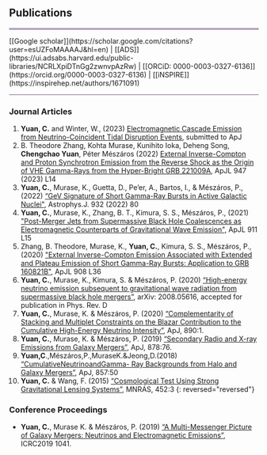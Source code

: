 ## Publications 

<hr style="height:4px;border-width:0;color:gray;background-color:#B3A1BF">
[[Google scholar]](https://scholar.google.com/citations?user=esUZFoMAAAAJ&hl=en) | [[ADS]](https://ui.adsabs.harvard.edu/public-libraries/NCRLXpiDTnGg2zwnvpAzRw)  | [[ORCiD: 0000-0003-0327-6136]](https://orcid.org/0000-0003-0327-6136) | [[iNSPIRE]](https://inspirehep.net/authors/1671091)<br />
<hr style="height:2px;border-width:0;color:gray;background-color:#B3A1BF">

### Journal Articles
1. **Yuan, C.** and Winter, W., (2023) [Electromagnetic Cascade Emission from Neutrino-Coincident Tidal Disruption Events](https://arxiv.org/abs/2306.15659), submitted to ApJ
1. B. Theodore Zhang, Kohta Murase, Kunihito Ioka, Deheng Song, **Chengchao Yuan**, Péter Mészáros (2022) [External Inverse-Compton and Proton Synchrotron Emission from the Reverse Shock as the Origin of VHE Gamma-Rays from the Hyper-Bright GRB 221009A](https://arxiv.org/abs/2211.05754), ApJL 947 (2023) L14
1. **Yuan, C.**, Murase, K., Guetta, D., Pe’er, A., Bartos, I., & Mészáros, P., (2022) [“GeV Signature of Short Gamma-Ray Bursts in Active Galactic Nuclei"](https://arxiv.org/abs/2112.07653), Astrophys.J. 932 (2022) 80<br />
1. **Yuan, C.**, Murase, K., Zhang, B. T., Kimura, S. S., Mészáros, P., (2021) ["Post-Merger Jets from Supermassive Black Hole Coalescences as Electromagnetic Counterparts of Gravitational Wave Emission"](https://arxiv.org/abs/2101.05788), ApJL 911 L15<br />
1. Zhang, B. Theodore, Murase, K., **Yuan, C.**, Kimura, S. S., Mészáros, P., (2020) ["External Inverse-Compton Emission Associated with Extended and Plateau Emission of Short Gamma-Ray Bursts: Application to GRB 160821B"](https://arxiv.org/abs/2012.09143), ApJL 908 L36<br />
1. **Yuan, C.**, Murase, K., Kimura, S. & Mészáros, P. (2020) [“High-energy neutrino emission subsequent to gravitational wave radiation from supermassive black hole mergers”](https://arxiv.org/abs/2008.05616), arXiv: 2008.05616, accepted for publication in Phys. Rev. D<br />
1. **Yuan, C.**, Murase, K. & Mészáros, P. (2020) [“Complementarity of Stacking and Multiplet Constraints on the Blazar Contribution to the Cumulative High-Energy Neutrino Intensity”](https://iopscience.iop.org/article/10.3847/1538-4357/ab65ea), ApJ, 890:1. <br />
1. **Yuan, C.**, Murase, K. & Mészáros, P. (2019) [“Secondary Radio and X-ray Emissions from Galaxy Mergers”](https://iopscience.iop.org/article/10.3847/1538-4357/ab1f06), ApJ, 878:76. <br />
1. **Yuan,C**.,Mészáros,P.,MuraseK.&Jeong,D.(2018) [“CumulativeNeutrinoandGamma- Ray Backgrounds from Halo and Galaxy Mergers”](https://iopscience.iop.org/article/10.3847/1538-4357/aab774), ApJ, 857:50 <br />
1. **Yuan, C.** & Wang, F. (2015) [“Cosmological Test Using Strong Gravitational Lensing Systems”](https://academic.oup.com/mnras/article/452/3/2423/1080095), MNRAS, 452:3 
{: reversed="reversed"}

### Conference Proceedings
* **Yuan, C.**, Murase K. & Mészáros, P. (2019) [“A Multi-Messenger Picture of Galaxy Mergers: Neutrinos and Electromagnetic Emissions”](https://pos.sissa.it/358/1041/pdf), ICRC2019 1041.


